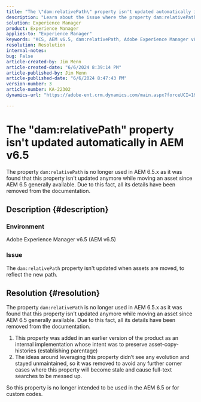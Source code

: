 ```yaml
---
title: "The \"dam:relativePath\" property isn't updated automatically in AEM v6.5"
description: "Learn about the issue where the property dam:relativePath isn't updated when assets are moved, to reflect the new path in AEM 6.5."
solution: Experience Manager
product: Experience Manager
applies-to: "Experience Manager"
keywords: "KCS, AEM v6.5, dam:relativePath, Adobe Experience Manager v6.5, update, automatically, FAQ"
resolution: Resolution
internal-notes: 
bug: False
article-created-by: Jim Menn
article-created-date: "6/6/2024 8:39:14 PM"
article-published-by: Jim Menn
article-published-date: "6/6/2024 8:47:43 PM"
version-number: 3
article-number: KA-22302
dynamics-url: "https://adobe-ent.crm.dynamics.com/main.aspx?forceUCI=1&pagetype=entityrecord&etn=knowledgearticle&id=df37e9d5-4424-ef11-840a-000d3a338844"

---
```

# The "dam:relativePath" property isn't updated automatically in AEM v6.5


The property `dam:relativePath` is no longer used in AEM 6.5.x as it was found that this property isn't updated anymore while moving an asset since AEM 6.5 generally available. Due to this fact, all its details have been removed from the documentation.

## Description {#description}


### <b>Environment</b>

Adobe Experience Manager v6.5 (AEM v6.5)



### <b>Issue</b>

The `dam:relativePath` property isn't updated when assets are moved, to reflect the new path.


## Resolution {#resolution}


The property `dam:relativePath` is no longer used in AEM 6.5.x as it was found that this property isn't updated anymore while moving an asset since AEM 6.5 generally available. Due to this fact, all its details have been removed from the documentation.



1. This property was added in an earlier version of the product as an internal implementation whose intent was to preserve asset-copy-histories (establishing parentage)
2. The ideas around leveraging this property didn’t see any evolution and stayed unmaintained, so it was removed to avoid any further corner cases where this property will become stale and cause full-text searches to be messed up.


So this property is no longer intended to be used in the AEM 6.5 or for custom codes.
